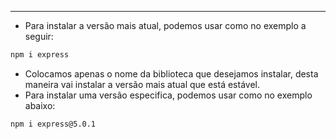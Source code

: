 ___
- Para instalar a versão mais atual, podemos usar como no exemplo a seguir:
```zsh
npm i express
```
- Colocamos apenas o nome da biblioteca que desejamos instalar, desta maneira vai instalar a versão mais atual que está estável.
- Para instalar uma versão especifica,  podemos usar como no exemplo abaixo:
```zsh
npm i express@5.0.1
```